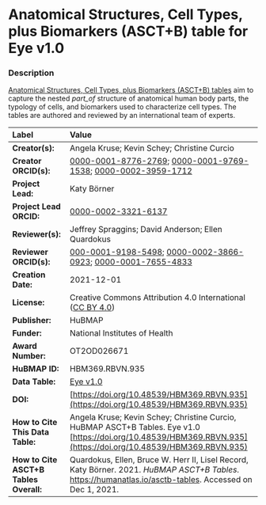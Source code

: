 # Anatomical Structures, Cell Types, plus Biomarkers (ASCT+B) table for Eye v1.0

### Description
[Anatomical Structures, Cell Types, plus Biomarkers (ASCT+B) tables](https://humanatlas.io/asctb-tables) aim to capture the nested *part_of* structure of anatomical human body parts, the typology of cells, and biomarkers used to characterize cell types. The tables are authored and reviewed by an international team of experts.

| Label | Value |
| :------------- |:-------------|
| **Creator(s):** | Angela Kruse; Kevin Schey; Christine Curcio |
| **Creator ORCID(s):** | [0000-0001-8776-2769](https://orcid.org/0000-0001-8776-2769); [0000-0001-9769-1538](https://orcid.org/0000-0001-9769-1538); [0000-0002-3959-1712](https://orcid.org/0000-0002-3959-1712) |
| **Project Lead:** | Katy B&ouml;rner |
| **Project Lead ORCID:** | [0000-0002-3321-6137](https://orcid.org/0000-0002-3321-6137) |
| **Reviewer(s):**| Jeffrey Spraggins; David Anderson; Ellen Quardokus|
| **Reviewer ORCID(s):**|[000-0001-9198-5498](https://orcid.org/0000-0001-9198-5498); [0000-0002-3866-0923](https://orcid.org/0000-0002-3866-0923); [0000-0001-7655-4833](https://orcid.org/0000-0001-7655-4833)|
| **Creation Date:** | 2021-12-01 |
| **License:** | Creative Commons Attribution 4.0 International ([CC BY 4.0](https://creativecommons.org/licenses/by/4.0/)) |
| **Publisher:** | HuBMAP |
| **Funder:** | National Institutes of Health |
| **Award Number:** | OT2OD026671 |
| **HuBMAP ID:** | HBM369.RBVN.935 |
| **Data Table:** |[Eye v1.0](https://hubmapconsortium.github.io/ccf-releases/v1.1/asct-b/ASCT-B_VH_Eye.csv) |
| **DOI:** |[https://doi.org/10.48539/HBM369.RBVN.935](https://doi.org/10.48539/HBM369.RBVN.935) |
| **How to Cite This Data Table:** |  Angela Kruse; Kevin Schey; Christine Curcio, HuBMAP ASCT+B Tables. Eye v1.0 [https://doi.org/10.48539/HBM369.RBVN.935](https://doi.org/10.48539/HBM369.RBVN.935) |
| **How to Cite ASCT+B Tables Overall:** | Quardokus, Ellen, Bruce W. Herr II, Lisel Record, Katy B&ouml;rner. 2021. *HuBMAP ASCT+B Tables*. https://humanatlas.io/asctb-tables. Accessed on Dec 1, 2021. |
